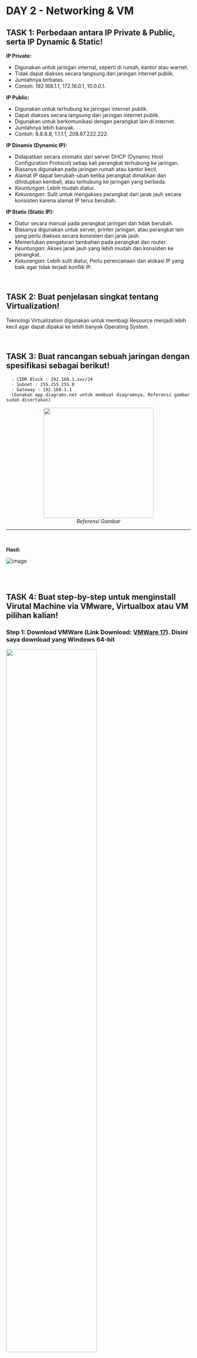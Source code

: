 # DAY 2 - Networking & VM

## TASK 1: Perbedaan antara IP Private & Public, serta IP Dynamic & Static!

**IP Private:**
- Digunakan untuk jaringan internal, seperti di rumah, kantor atau warnet.
- Tidak dapat diakses secara langsung dari jaringan internet publik.
- Jumlahnya terbatas.
- Contoh: 192.168.1.1, 172.16.0.1, 10.0.0.1.

**IP Public:**
- Digunakan untuk terhubung ke jaringan internet publik.
- Dapat diakses secara langsung dari jaringan internet publik.
- Digunakan untuk berkomunikasi dengan perangkat lain di internet.
- Jumlahnya lebih banyak.
- Contoh: 8.8.8.8, 1.1.1.1, 208.67.222.222.

**IP Dinamis (Dynamic IP):**
- Didapatkan secara otomatis dari server DHCP (Dynamic Host Configuration Protocol) setiap kali perangkat terhubung ke jaringan.
- Biasanya digunakan pada jaringan rumah atau kantor kecil.
- Alamat IP dapat berubah-ubah ketika perangkat dimatikan dan dihidupkan kembali, atau terhubung ke jaringan yang berbeda.
- _Keuntungan_: Lebih mudah diatur.
- _Kekurangan_: Sulit untuk mengakses perangkat dari jarak jauh secara konsisten karena alamat IP terus berubah.

**IP Statis (Static IP):**
- Diatur secara manual pada perangkat jaringan dan tidak berubah.
- Biasanya digunakan untuk server, printer jaringan, atau perangkat lain yang perlu diakses secara konsisten dari jarak jauh.
- Memerlukan pengaturan tambahan pada perangkat dan router.
- _Keuntungan_: Akses jarak jauh yang lebih mudah dan konsisten ke perangkat.
- _Kekurangan_: Lebih sulit diatur, Perlu perencanaan dan alokasi IP yang baik agar tidak terjadi konflik IP.


<br>

## TASK 2: Buat penjelasan singkat tentang Virtualization!

Teknologi Virtualization digunakan untuk membagi Resource menjadi lebih kecil agar dapat dipakai ke lebih banyak Operating System.

<br>

## TASK 3: Buat rancangan sebuah jaringan dengan spesifikasi sebagai berikut!

      - CIDR Block : 192.168.1.xxx/24
      - Subnet : 255.255.255.0
      - Gateway : 192.168.1.1
      (Gunakan app.diagrams.net untuk membuat diagramnya, Referensi gambar sudah disertakan)
<p align="center">
<img src="https://lmsbzzbx.s3.ap-southeast-1.amazonaws.com/attachment/l0j333p1710842722479.png" width="300">
<br>
  <i>Referensi Gambar</i>
</p>
<hr>
<br>

**Hasil:**

![image](https://github.com/fadil05me/devops20-dumbways-AhmadFadillah/assets/45775729/4f968484-3222-45b5-a8ff-be479da2ce39)


<br><br>


## TASK 4: Buat step-by-step untuk menginstall Virutal Machine via VMware, Virtualbox atau VM pilihan kalian!


### Step 1: Download VMWare (Link Download: <a href="https://customerconnect.vmware.com/en/downloads/details?downloadGroup=WKST-PLAYER-1751&productId=1377&rPId=117008">VMWare 17</a>). Disini saya download yang Windows 64-bit

<img src="https://github.com/fadil05me/devops20-dumbways-AhmadFadillah/assets/45775729/7c6d51db-361d-455f-98a1-6e2c006c9d6a" width="70%"/>
<br><br>

### Step 2: Download ISO Ubuntu Server 22.04.4 LTS (Link Download: <a href="https://ubuntu.com/download/server#downloads">Ubuntu Server.iso</a>)

<img src="https://github.com/fadil05me/devops20-dumbways-AhmadFadillah/assets/45775729/a6987c75-df42-4437-aabd-966b90bd3d28" width="70%"/>
<br><br>

### Step 3: Install VMWare 17

Buka file installer VMWare yang sudah di download tadi, lalu klik Next.
<br>
![Screenshot 2024-03-20 203954](https://github.com/fadil05me/devops20-dumbways-AhmadFadillah/assets/45775729/b2fc3dfa-4554-44f7-a1f4-17e42d379607)
<br><br>
Ceklist pada "I accept the terms...".
<br>
![Screenshot 2024-03-20 204017](https://github.com/fadil05me/devops20-dumbways-AhmadFadillah/assets/45775729/40fb8d98-87c8-45d1-ad60-61b1317e0771)
<br><br>
Jika Hyper-V diaktifkan, maka akan muncul seperti ini dan ceklist pada bagian "Install Windows Hypervisor Platform (WHP) automatically".
<br>
![Screenshot 2024-03-20 204526](https://github.com/fadil05me/devops20-dumbways-AhmadFadillah/assets/45775729/a535f28a-2a09-4ad3-94c1-07faea6b5170)
<br><br>
Klik Next lagi.
<br>
![Screenshot 2024-03-20 204638](https://github.com/fadil05me/devops20-dumbways-AhmadFadillah/assets/45775729/0c863457-f7e3-48da-bd52-fa6ab3bcf0bb)
<br><br>
Disini saya hilangkan ceklist pada bagian "Join the VMWare Customer Experience Improvement Program", lalu klik next.
<br>
![Screenshot 2024-03-20 204733](https://github.com/fadil05me/devops20-dumbways-AhmadFadillah/assets/45775729/2f8d46e4-bcdb-4b59-8662-66a969408272)
<br><br>
Ceklist keduanya, Next...
<br>
![Screenshot 2024-03-20 204748](https://github.com/fadil05me/devops20-dumbways-AhmadFadillah/assets/45775729/b55d90b6-ebaa-405b-b0df-620cc686a128)
<br><br>
Lalu klik "Install".
<br>
![Screenshot 2024-03-20 204757](https://github.com/fadil05me/devops20-dumbways-AhmadFadillah/assets/45775729/a678d5ed-8c07-4f17-a289-c1641b57ae30)
<br><br>
Tunggu sampai proses selesai.
<br>
![Screenshot 2024-03-20 205115](https://github.com/fadil05me/devops20-dumbways-AhmadFadillah/assets/45775729/7fab3536-cca2-4995-98ba-cea8265e8757)
<br><br>

### Step 4: Install Ubuntu Server di VMWare
Jalankan aplikasi VMWare lalu klik Player -> File -> New Virtual Machine... atau dengan menekan tombol CTRL + N pada keyboard.
<br>
<img src="https://github.com/fadil05me/devops20-dumbways-AhmadFadillah/assets/45775729/55b04359-f6e0-4b9d-b666-a5610ca5557f" width="70%"/>
<br><br>
Pilih "Installer disc image file (iso)" lalu klik "Browse...".
<br>
<img src="https://github.com/fadil05me/devops20-dumbways-AhmadFadillah/assets/45775729/0cc980e3-6ee3-47d7-954c-449d99b07a3f" width="70%"/>
<br><br>
Cari file iso Ubuntu server yang sudah di download tadi lalu klik "Open".
<br>
<img src="https://github.com/fadil05me/devops20-dumbways-AhmadFadillah/assets/45775729/12f108a8-0706-487e-8b7c-e2231812480d" width="80%"/>
<br><br>
Klik Next
<br>
<img src="https://github.com/fadil05me/devops20-dumbways-AhmadFadillah/assets/45775729/e7cf7b7d-7897-401a-be99-86605215cc57" width="70%"/>
<br><br>
Pada bagian Location, bisa disesuaikan dimana nantinya akan menyimpan file VM dari ubuntu server. Jika sudah ok klik Next.
<br>
<img src="https://github.com/fadil05me/devops20-dumbways-AhmadFadillah/assets/45775729/fa3c4687-20d8-44dd-a966-39513efd2ca7" width="70%"/>
<br><br>
Selanjutnya, pada Maximum disk size isi berapa jumlah maximal storage yang akan diberikan untuk Ubuntu Server. Disini saya menggunakan 10GB Storage dan memilih "Split virtual disk into multiple files".
<br>
<img src="https://github.com/fadil05me/devops20-dumbways-AhmadFadillah/assets/45775729/2f06d8cf-c3c5-41c8-8f0d-b2407ab03c9c" width="70%"/>
<br><br>
Pilih "Customize Hardware...".
<br>
![image](https://github.com/fadil05me/devops20-dumbways-AhmadFadillah/assets/45775729/7bbdd0d4-f205-4811-986a-bfa0a2f6b4b1)
<br><br>
Disini saya menggunakan Memory sebanyak 2GB dan Processor 2 Core.
<br>
![image](https://github.com/fadil05me/devops20-dumbways-AhmadFadillah/assets/45775729/7397fdb4-13ce-40ec-9de2-6c54d8e275df)
<br><br>
Pada bagian Network Adapter, Pilih "Bridged" lalu klik "Configure Adapter".
<br>
![image](https://github.com/fadil05me/devops20-dumbways-AhmadFadillah/assets/45775729/95537d3f-be9e-4a0e-b862-6dee7be70dc7)
<br><br>
Disini jaringan internet komputer saya menggunakan wifi, maka saya pilih adapter wifi.
<br>
![image](https://github.com/fadil05me/devops20-dumbways-AhmadFadillah/assets/45775729/157cc363-e97f-41cc-a944-d75e5a850a88)
<br><br>
Untuk cara melihat adapter wifi yang digunakan, Tekan Start di Windows lalu cari "Control Panel", pilih Network and Internet -> Network and Sharing Center -> Klik nama jaringan / wifi yang digunakan (angka 1 di gambar) -> Klik Details. Di description itu adalah nama network adapternya.
<br>
<img src="https://github.com/fadil05me/devops20-dumbways-AhmadFadillah/assets/45775729/7d828a3f-195b-4c8b-bde1-242dc7ceb309" width="80%"/>
<br><br>
Selanjutnya, Klik "Close"
<br>
<img src="https://github.com/fadil05me/devops20-dumbways-AhmadFadillah/assets/45775729/e2fa0e9e-c090-4ca9-aac6-790e5216fce0" width="70%"/>
<br><br>
Ceklist pada bagian "Power on this virtual machine after creation" lalu Klik "Finish".
<br>
![image](https://github.com/fadil05me/devops20-dumbways-AhmadFadillah/assets/45775729/0922560a-7fad-4a5d-9441-adae29041c54)
<br><br>
Tunggu sampai muncul seperti ini, lalu tekan "Enter" pada keyboard.
<br>
<img src="https://github.com/fadil05me/devops20-dumbways-AhmadFadillah/assets/45775729/414b9c90-5d75-4862-9ac6-b2d11f33a807" width="70%"/>
<br><br>
Tunggu hingga tampilan seperti ini, Silahkan pilih bahasa yang diinginkan. Disini saya menggunakan bahasa Inggris. Jika sudah tekan Enter.
<br>
<img src="https://github.com/fadil05me/devops20-dumbways-AhmadFadillah/assets/45775729/32fe75ec-3585-490f-a2a5-ba57e200a771" width="70%"/>
<br><br>
Selanjutnya, ini adalah tampilan untuk memilih layout keyboard. Disini saya langsung pilih "Done".
<br>
<img src="https://github.com/fadil05me/devops20-dumbways-AhmadFadillah/assets/45775729/61a1af10-a721-4edf-b64f-da76f7d0a11a" width="70%"/>
<br><br>
Disini saya juga langsung pilih "Done".
<br>
<img src="https://github.com/fadil05me/devops20-dumbways-AhmadFadillah/assets/45775729/f371796d-d5e3-4c51-9236-73da17d7763f" width="70%"/>
<br><br>
Pada bagian ens33 tekan enter, lalu kebawah kebagian "Edit IPv4" enter.
<br>
<img src="https://github.com/fadil05me/devops20-dumbways-AhmadFadillah/assets/45775729/3cc88138-9fcc-4ea3-b321-951f028f7bd6" width="70%"/>
<br><br>
Pada bagian "IPv4 Method:" ganti menjadi Manual.
<img src="https://github.com/fadil05me/devops20-dumbways-AhmadFadillah/assets/45775729/13b30ad7-ed92-4078-b677-948a6c99eeeb" width="70%"/>
<br><br>
Sesuaikan dengan IP adapter wifi tadi, dengan catatan pada Address angka terakhir harus berbeda. Jika sudah pilih Save dan Done.
<br>
<img src="https://github.com/fadil05me/devops20-dumbways-AhmadFadillah/assets/45775729/791d42ba-cdd8-44ae-a95c-fb856c992342" width="70%"/>
<br><br>
Pada bagian ini saya langsung Done
<br>
<img src="https://github.com/fadil05me/devops20-dumbways-AhmadFadillah/assets/45775729/06027671-2113-4b22-a85a-d22625d0da08" width="70%"/>
<br><br>
Done lagi...
<br>
<img src="https://github.com/fadil05me/devops20-dumbways-AhmadFadillah/assets/45775729/8ba70f61-7726-43e3-ad80-c25861d4ad59" width="70%"/>
<br><br>
Pilih "Custom Storage Layout", lalu Done.
<br>
<img src="https://github.com/fadil05me/devops20-dumbways-AhmadFadillah/assets/45775729/4b60ccc4-d516-42f8-95a1-d61eb042e97a" width="70%"/>
<br><br>
Pilih pada bagian "free space", lalu pilih "Add GPT Partition".
<br>
<img src="https://github.com/fadil05me/devops20-dumbways-AhmadFadillah/assets/45775729/7b3fe255-e0d8-4842-b4f1-ef4c36be2603" width="70%"/>
<br><br>
Size disini saya isi "8G" yaitu 8 Giga Byte, formatnya pilih "ext4", mount pilih "/". Lalu Create.
<br>
<img src="https://github.com/fadil05me/devops20-dumbways-AhmadFadillah/assets/45775729/1e1d94c2-c5a3-48d0-8ceb-051eec11d21f" width="70%"/>
<br><br>
Selanjutnya kita tambahkan Swap Space dengan mengulangi cara diatas tadi, untuk Sizenya "1.800G" lalu formatnya "swap".
<br>
<img src="https://github.com/fadil05me/devops20-dumbways-AhmadFadillah/assets/45775729/9cd2bd94-566a-48b5-b493-376b764ef4af" width="70%"/>
<br><br>
Untuk hasilnya seperti ini, Selanjutnya pilih Done dan Continue.
<br>
<img src="https://github.com/fadil05me/devops20-dumbways-AhmadFadillah/assets/45775729/197ee9f5-6cb8-4b56-b3dd-96cc9b81df19" width="60%"/>
<br><br>
Masukkan nama, nama server, username, dan password sesuai kebutuhan. Jika sudah pilih "Done".
<br>
<img src="https://github.com/fadil05me/devops20-dumbways-AhmadFadillah/assets/45775729/b89ab985-2092-4492-822b-39faf637090f" width="60%"/>
<br><br>
Pada bagian ini pilih "Skip for now", lalu "Continue".
<br>
<img src="https://github.com/fadil05me/devops20-dumbways-AhmadFadillah/assets/45775729/f93a8b85-a2ec-4a05-bedb-a20466e95694" width="60%"/>
<br><br>
Berikan tanda "X" pada "Install OpenSSH Server", lalu Done.
<br>
<img src="https://github.com/fadil05me/devops20-dumbways-AhmadFadillah/assets/45775729/367e6ad4-6976-481c-be17-d1e62b0c55fd" width="60%"/>
<br><br>
Disini saya langsung pilih Done.
<br>
<img src="https://github.com/fadil05me/devops20-dumbways-AhmadFadillah/assets/45775729/ca130f56-2b16-47f8-8dad-1efdcf215fa1" width="60%"/>
<br><br>
Tunggu sampai proses installasi selesai.
<br>
<img src="https://github.com/fadil05me/devops20-dumbways-AhmadFadillah/assets/45775729/a9d5e081-585d-4d7d-9972-a6f9d9f0164b" width="60%"/>
<br><br>
Jika sudah selesai, pilih "Reboot Now".
<br>
<img src="https://github.com/fadil05me/devops20-dumbways-AhmadFadillah/assets/45775729/dffca4fe-65a2-4105-8ca8-adc33679e041" width="60%"/>
<br><br>
Jika sudah sampai sini, silahkan login dengan menginput username lalu password.
<br>
<img src="https://github.com/fadil05me/devops20-dumbways-AhmadFadillah/assets/45775729/298f4fc0-ac8c-41d2-b793-048920ac28bc" width="60%"/>
<br><br>
Jika sudah login, maka tampilannya seperti ini.
<br>
<img src="https://github.com/fadil05me/devops20-dumbways-AhmadFadillah/assets/45775729/23cf12b0-1dd6-4167-9a3f-a891bbb11011" width="60%"/>

